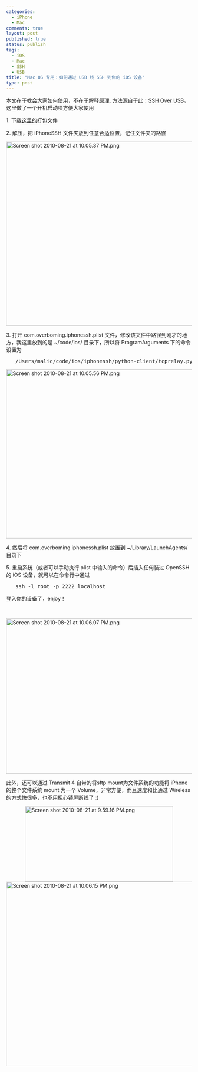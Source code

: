 ```yaml
--- 
categories: 
  - iPhone
  - Mac
comments: true
layout: post
published: true
status: publish
tags: 
  - iOS
  - Mac
  - SSH
  - USB
title: "Mac OS 专用：如何通过 USB 线 SSH 到你的 iOS 设备"
type: post
---
```

<p>本文在于教会大家如何使用，不在于解释原理, 方法源自于此：<a href="http://iphonedevwiki.net/index.php/SSH_Over_USB">SSH Over USB</a>。这里做了一个开机启动项方便大家使用</p>
<p>1. 下载<a href="http://drp.ly/1zV69a">这里的</a>打包文件</p>
<p>2. 解压，把 iPhoneSSH 文件夹放到任意合适位置，记住文件夹的路径</p>
<p><img style="display:block;margin-left:auto;margin-right:auto;" title="Screen shot 2010-08-21 at 10.05.37 PM.png" src="http://codeleaks.files.wordpress.com/2010/08/screen-shot-2010-08-21-at-10-05-37-pm1.png" border="0" alt="Screen shot 2010-08-21 at 10.05.37 PM.png" width="596" height="499" /></p>
<p>3. 打开 com.overboming.iphonessh.plist 文件，修改该文件中路径到刚才的地方，我这里放到的是 ~/code/ios/ 目录下，所以将 ProgramArguments 下的命令设置为</p>
<pre>	/Users/malic/code/ios/iphonessh/python-client/tcprelay.py
</pre>
<p><img style="display:block;margin-left:auto;margin-right:auto;" title="Screen shot 2010-08-21 at 10.05.56 PM.png" src="http://codeleaks.files.wordpress.com/2010/08/screen-shot-2010-08-21-at-10-05-56-pm1.png" border="0" alt="Screen shot 2010-08-21 at 10.05.56 PM.png" width="579" height="458" /></p>
<p>4. 然后将 com.overboming.iphonessh.plist 放置到 ~/Library/LaunchAgents/ 目录下</p>
<p>5. 重启系统（或者可以手动执行 plist 中输入的命令）后插入任何装过 OpenSSH 的 iOS 设备，就可以在命令行中通过</p>
<pre>	ssh -l root -p 2222 localhost
</pre>
<p>登入你的设备了，enjoy！</p>
<p> </p>
<p><img style="display:block;margin-left:auto;margin-right:auto;" title="Screen shot 2010-08-21 at 10.06.07 PM.png" src="http://codeleaks.files.wordpress.com/2010/08/screen-shot-2010-08-21-at-10-06-07-pm1.png" border="0" alt="Screen shot 2010-08-21 at 10.06.07 PM.png" width="609" height="420" /></p>
<p>此外，还可以通过 Transmit 4 自带的将sftp mount为文件系统的功能将 iPhone 的整个文件系统 mount 为一个 Volume，非常方便，而且速度和比通过 Wireless 的方式快很多，也不用担心锁屏断线了 :)</p>
<p><img style="display:block;margin-left:auto;margin-right:auto;" title="Screen shot 2010-08-21 at 9.59.16 PM.png" src="http://codeleaks.files.wordpress.com/2010/08/screen-shot-2010-08-21-at-9-59-16-pm1.png" border="0" alt="Screen shot 2010-08-21 at 9.59.16 PM.png" width="402" height="205" /> <img style="display:block;margin-left:auto;margin-right:auto;" title="Screen shot 2010-08-21 at 10.06.15 PM.png" src="http://codeleaks.files.wordpress.com/2010/08/screen-shot-2010-08-21-at-10-06-15-pm1.png" border="0" alt="Screen shot 2010-08-21 at 10.06.15 PM.png" width="596" height="499" /></p>
